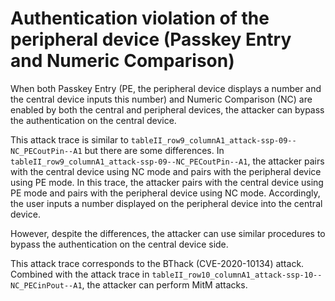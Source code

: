 # Authentication violation of the peripheral device (Passkey Entry and Numeric Comparison)

When both Passkey Entry (PE, the peripheral device displays a number and the central device inputs this number) and Numeric Comparison (NC) are enabled by both the central and peripheral devices, the attacker can bypass the authentication on the central device.

This attack trace is similar to `tableII_row9_columnA1_attack-ssp-09--NC_PECoutPin--A1` but there are some differences.
In `tableII_row9_columnA1_attack-ssp-09--NC_PECoutPin--A1`, the attacker pairs with the central device using NC mode and pairs with the peripheral device using PE mode.
In this trace, the attacker pairs with the central device using PE mode and pairs with the peripheral device using NC mode.
Accordingly, the user inputs a number displayed on the peripheral device into the central device.

However, despite the differences, the attacker can use similar procedures to bypass the authentication on the central device side.

This attack trace corresponds to the BThack (CVE-2020-10134) attack.
Combined with the attack trace in `tableII_row10_columnA1_attack-ssp-10--NC_PECinPout--A1`, the attacker can perform MitM attacks.